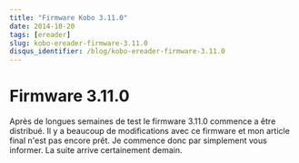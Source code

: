 ```yaml
---
title: "Firmware Kobo 3.11.0"
date: 2014-10-20
tags: [ereader]
slug: kobo-ereader-firmware-3.11.0
disqus_identifier: /blog/kobo-ereader-firmware-3.11.0
---
```

# Firmware 3.11.0

Après de longues semaines de test le firmware 3.11.0 commence a être distribué. Il y a beaucoup de modifications avec ce firmware et mon article final n'est pas encore prêt. Je commence donc par simplement vous informer. La suite arrive certainement demain.